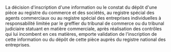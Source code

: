 La décision d'inscription d'une information ou le constat du dépôt d'une pièce au registre du commerce et des sociétés, au registre spécial des agents commerciaux ou au registre spécial des entreprises individuelles à responsabilité limitée par le greffier du tribunal de commerce ou du tribunal judiciaire statuant en matière commerciale, après réalisation des contrôles qui lui incombent en ces matières, emporte validation de l'inscription de cette information ou du dépôt de cette pièce auprès du registre national des entreprises.
